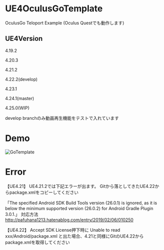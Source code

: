 # UE4OculusGoTemplate
OculusGo Teloport Example
(Oculus Questでも動作します)

## UE4Version
4.19.2

4.20.3

4.21.2

4.22.2(develop)

4.23.1

4.24.1(master)

4.25.0(WIP)

develop branchのみ動画再生機能をテストで入れています

# Demo
![GoTemplate](https://user-images.githubusercontent.com/8968076/58804347-9d86bb80-864c-11e9-8023-c7d7e509cfc2.gif)

# Error
【UE4.21】
UE4.21.2では下記エラーが出ます。
Gitから落としてきたUE4.22からpackage.xmlをコピーしてください

「The specified Android SDK Build Tools version (26.0.1) is ignored, 
as it is below the minimum supported version (26.0.2) for Android Gradle Plugin 3.0.1.」
対応方法
http://pafuhana1213.hatenablog.com/entry/2019/02/06/010250

【UE4.22】
Accept SDK License押下時に
Unable to read xxx/Android/package.xml
と出た場合、4.21と同様にGitのUE4.22からpackage.xmlを取得してください

